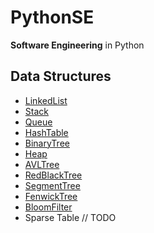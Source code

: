 # PythonSE
**Software Engineering** in Python

## Data Structures
- [LinkedList](/DataStructures/LinkedList/README.md)
- [Stack](/DataStructures/Stack/README.md)
- [Queue](/DataStructures/Queue/README.md)
- [HashTable](/DataStructures/HashTable/README.md)
- [BinaryTree](/DataStructures/BinaryTree/README.md)
- [Heap](/DataStructures/Heap/README.md)
- [AVLTree](/DataStructures/AVLTree/README.md)
- [RedBlackTree](/DataStructures/RedBlackTree/README.md)
- [SegmentTree](/DataStructures/SegmentTree/README.md)
- [FenwickTree](/DataStructures/FenwickTree/README.md)
- [BloomFilter](/DataStructures/BloomFilter/README.md)
- Sparse Table // TODO
